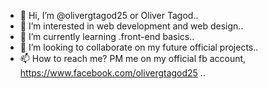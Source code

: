- 👋 Hi, I’m @olivergtagod25 or Oliver Tagod..
- 👀 I’m interested in web development and web design..
- 🌱 I’m currently learning .front-end basics..
- 💞️ I’m looking to collaborate on my future official projects..
- 📫 How to reach me? PM me on my official fb account, https://www.facebook.com/olivergtagod25 ..

<!---
olivergtagod25/olivergtagod25 is a ✨ special ✨ repository because its `README.md` (this file) appears on your GitHub profile.
You can click the Preview link to take a look at your changes.
--->
